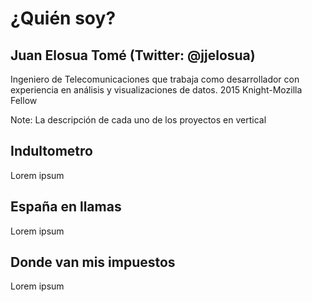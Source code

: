 # ¿Quién soy?



## Juan Elosua Tomé (Twitter: @jjelosua)

Ingeniero de Telecomunicaciones que trabaja como desarrollador con experiencia en análisis y visualizaciones de datos. 2015 Knight-Mozilla Fellow

Note: La descripción de cada uno de los proyectos en vertical


## Indultometro

Lorem ipsum

## España en llamas

Lorem ipsum

## Donde van mis impuestos

Lorem ipsum